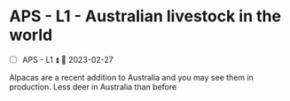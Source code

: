 # APS - L1 - Australian livestock in the world

- [ ] APS - L1 ⏫ 📅  2023-02-27

Alpacas are a recent addition to Australia and you may see them in production. 
Less deer in Australia than before
